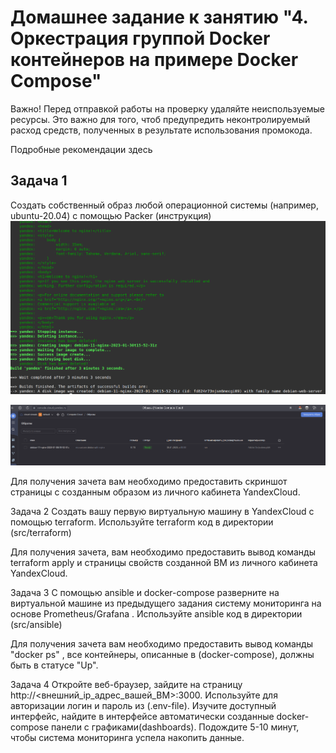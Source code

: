 # Домашнее задание к занятию "4. Оркестрация группой Docker контейнеров на примере Docker Compose"

Важно!
Перед отправкой работы на проверку удаляйте неиспользуемые ресурсы. Это важно для того, чтоб предупредить неконтролируемый расход средств, полученных в результате использования промокода.

Подробные рекомендации здесь

## Задача 1

Создать собственный образ любой операционной системы (например, ubuntu-20.04) с помощью Packer (инструкция)
![task1.1.png](images%2Ftask1.1.png)

![task1.png](images%2Ftask1.png)

Для получения зачета вам необходимо предоставить скриншот страницы с созданным образом из личного кабинета YandexCloud.

Задача 2
Создать вашу первую виртуальную машину в YandexCloud с помощью terraform. Используйте terraform код в директории (src/terraform)

Для получения зачета, вам необходимо предоставить вывод команды terraform apply и страницы свойств созданной ВМ из личного кабинета YandexCloud.

Задача 3
С помощью ansible и docker-compose разверните на виртуальной машине из предыдущего задания систему мониторинга на основе Prometheus/Grafana . Используйте ansible код в директории (src/ansible)

Для получения зачета вам необходимо предоставить вывод команды "docker ps" , все контейнеры, описанные в (docker-compose), должны быть в статусе "Up".

Задача 4
Откройте веб-браузер, зайдите на страницу http://<внешний_ip_адрес_вашей_ВМ>:3000.
Используйте для авторизации логин и пароль из (.env-file).
Изучите доступный интерфейс, найдите в интерфейсе автоматически созданные docker-compose панели с графиками(dashboards).
Подождите 5-10 минут, чтобы система мониторинга успела накопить данные.
